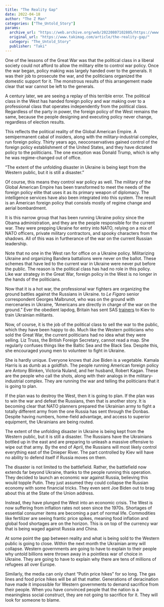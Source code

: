 ```yaml
---
title: "The Reality Gap"
date: 2022-04-18
author: "The Z Man"
categories: ["The_Untold_Story"]
params:
  archive_url: "https://web.archive.org/web/20220807102805/https://www.takimag.com/article/the-reality-gap/"
  original_url: "https://www.takimag.com/article/the-reality-gap/"
  category: "The_Untold_Story"
  publisher: "Taki"
---
```


One of the lessons of the Great War was that the political class in a liberal society could not afford to allow the military elite to control war policy. Once the war began, policy making was largely handed over to the generals. It was their job to prosecute the war, and the politicians organized the domestic support for it. The monstrous results of this arrangement made clear that war cannot be left to the generals.

A century later, we are seeing a replay of this terrible error. The political class in the West has handed foreign policy and war making over to a professional class that operates independently from the political class. Regardless of the party in power, the foreign policy of the West remains the same, because the people designing and executing policy never change, regardless of election results.

This reflects the political reality of the Global American Empire. A semipermanent cabal of insiders, along with the military-industrial complex, run foreign policy. Thirty years ago, neoconservatives gained control of the foreign policy establishment of the United States, and they have dictated policy to the politicians. The one exception was Donald Trump, which is why he was regime-changed out of office.

“The extent of the unfolding disaster in Ukraine is being kept from the Western public, but it is still a disaster.”

Of course, this means they control war policy as well. The military of the Global American Empire has been transformed to meet the needs of the foreign policy elite that uses it as its primary weapon of diplomacy. The intelligence services have also been integrated into this system. The result is an American foreign policy that consists mostly of regime change and aerial bombardment.

It is this narrow group that has been running Ukraine policy since the Obama administration, and they are the people responsible for the current war. They were prepping Ukraine for entry into NATO, relying on a mix of NATO officers, private military contractors, and spooky characters from the shadows. All of this was in furtherance of the war on the current Russian leadership.

Note that no one in the West ran for office on a Ukraine policy. Militarizing Ukraine and organizing Bandera battalions were never on the ballot. These schemes that have led to the current war in Ukraine were never put before the public. The reason is the political class has had no role in this policy. Like war strategy in the Great War, foreign policy in the West is no longer in the hands of the politicians.

Now that it is a hot war, the professional war fighters are organizing the ground battles against the Russians in Ukraine. to _Le Figaro_ senior correspondent Georges Malbrunot, who was on the ground with mercenaries in Ukraine, “Americans are directly in charge of the war on the ground.” Ever the obedient lapdog, Britain has sent SAS [trainers](https://web.archive.org/web/20220705181137/https://www.telegraph.co.uk/russia-ukraine-war/) to Kiev to train Ukrainian militants.

Now, of course, it is the job of the political class to sell the war to the public, which they have been happy to do. Much like the Western politicians who sold the Great War, the current politicians had no idea what they were selling. Liz Truss, the British Foreign Secretary, cannot read a map. She regularly confuses things like the Baltic Sea and the Black Sea. Despite this, she encouraged young men to volunteer to fight in Ukraine.

She is hardly unique. Everyone knows that Joe Biden is a vegetable. Kamala Harris is as dumb as a goldfish. The people running American foreign policy are Antony Blinken, Victoria Nuland, and her husband, Robert Kagan. These are the people who call the shots, along with their analogs in the military-industrial complex. They are running the war and telling the politicians that it is going to plan.

If the plan was to destroy the West, then it is going to plan. If the plan was to win the war and defeat the Russians, then that is another story. It is becoming clear that NATO planners prepared the Ukrainian army to fight a totally different army from the one Russia has sent through the Donbas. Despite having numbers, home-field advantage, and access to superior equipment, the Ukrainians are being routed.

The extent of the unfolding disaster in Ukraine is being kept from the Western public, but it is still a disaster. The Russians have the Ukrainians bottled up in the east and are preparing to unleash a massive offensive to wipe out that army. By the end of April, the Russians will most likely control everything east of the Dnieper River. The part controlled by Kiev will have no ability to defend itself if Russia moves on them.

The disaster is not limited to the battlefield. Rather, the battlefield now extends far beyond Ukraine, thanks to the people running this operation. They decided to launch an economic war against Russia, believing this would topple Putin. They just assumed they could collapse the Russian economy with some financial tricks. They even sent Joe Biden out to brag about this at the State of the Union address.

Instead, they have plunged the West into an economic crisis. The West is now suffering from inflation rates not seen since the 1970s. Shortages of essential consumer items are becoming a part of normal life. Commodities like fertilizer are seeing frantic price spikes, meaning food inflation and global food shortages are on the horizon. This is on top of the currency war that is being waged against Russia and China.

At some point the gap between reality and what is being sold to the Western public is going to close. Within the next month the Ukrainian army will collapse. Western governments are going to have to explain to their people why untold billions were thrown away in a pointless war of choice in Ukraine. They are going to have to explain why there are tens of millions of refugees all over Europe.

Similarly, the media can only chant “Putin price hikes” for so long. The gas lines and food price hikes will be all that matter. Generations of deracination have made it impossible for Western governments to demand sacrifice from their people. When you have convinced people that the nation is a meaningless social construct, they are not going to sacrifice for it. They will look for someone to blame.

